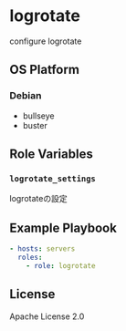 logrotate
=================

configure logrotate

OS Platform
-----------------

### Debian

- bullseye
- buster

Role Variables
--------------

### `logrotate_settings`

logrotateの設定

Example Playbook
--------------

```yaml
- hosts: servers
  roles:
    - role: logrotate
```

License
--------------

Apache License 2.0
